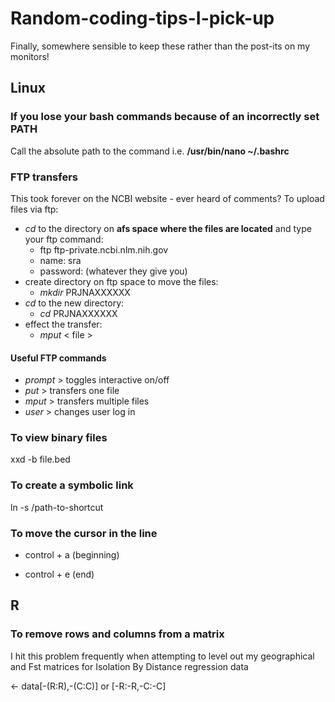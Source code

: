 # Random-coding-tips-I-pick-up
Finally, somewhere sensible to keep these rather than the post-its on my monitors!

## Linux

### If you lose your bash commands because of an incorrectly set PATH
Call the absolute path to the command i.e. **/usr/bin/nano ~/.bashrc**

### FTP transfers
This took forever on the NCBI website - ever heard of comments? To upload files via ftp:
- *cd* to the directory on **afs space where the files are located** and type your ftp command: 
  - ftp ftp-private.ncbi.nlm.nih.gov
  - name: sra
  - password: (whatever they give you)
- create directory on ftp space to move the files:
  - *mkdir* PRJNAXXXXXX
- *cd* to the new directory:
  - *cd* PRJNAXXXXXX
- effect the transfer:
  - *mput* < file >
  
#### Useful FTP commands
  - *prompt* > toggles interactive on/off
  - *put* > transfers one file
  - *mput* > transfers multiple files
  - *user* > changes user log in

### To view binary files
xxd -b file.bed

### To create a symbolic link
ln -s /path-to-shortcut

### To move the cursor in the line
- control + a (beginning)

- control + e (end)

## R

### To remove rows and columns from a matrix
I hit this problem frequently when attempting to level out my geographical and Fst matrices for Isolation By Distance regression
data

<- data[-(R:R),-(C:C)] or [-R:-R,-C:-C]
